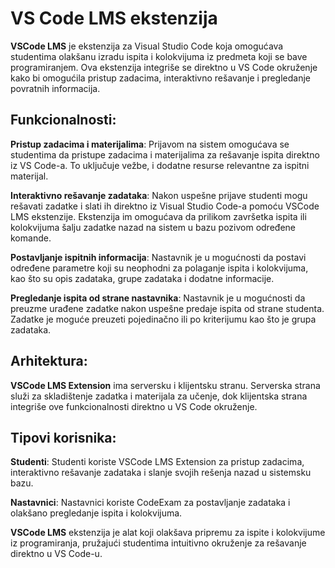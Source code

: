 # VS Code LMS ekstenzija
**VSCode LMS** je ekstenzija za Visual Studio Code koja omogućava studentima olakšanu izradu ispita i kolokvijuma iz predmeta koji se bave programiranjem. Ova ekstenzija integriše se direktno u VS Code okruženje kako bi omogućila pristup zadacima, interaktivno rešavanje i pregledanje povratnih informacija.


## Funkcionalnosti:

**Pristup zadacima i materijalima**: Prijavom na sistem omogućava se studentima da pristupe zadacima i materijalima za rešavanje ispita direktno iz VS Code-a. To uključuje vežbe, i dodatne resurse relevantne za ispitni materijal.

**Interaktivno rešavanje zadataka**: Nakon uspešne prijave studenti mogu rešavati zadatke i slati ih direktno iz Visual Studio Code-a pomoću VSCode LMS ekstenzije. Ekstenzija im omogućava da prilikom završetka ispita ili kolokvijuma šalju zadatke nazad na sistem u bazu pozivom određene komande.

**Postavljanje ispitnih informacija**: Nastavnik je u mogućnosti da postavi određene parametre koji su neophodni za polaganje ispita i kolokvijuma, kao što su opis zadataka, grupe zadataka i dodatne informacije.

**Pregledanje ispita od strane nastavnika**: Nastavnik je u mogućnosti da preuzme urađene zadatke nakon uspešne predaje ispita od strane studenta. Zadatke je moguće preuzeti pojedinačno ili po kriterijumu kao što je grupa zadataka.
  

## Arhitektura:

**VSCode LMS Extension** ima serversku i klijentsku stranu. Serverska strana služi za skladištenje zadatka i materijala za učenje, dok klijentska strana integriše ove funkcionalnosti direktno u VS Code okruženje.

## Tipovi korisnika:

**Studenti**: Studenti koriste VSCode LMS Extension za pristup zadacima, interaktivno rešavanje zadataka i slanje svojih rešenja nazad u sistemsku bazu.

**Nastavnici**: Nastavnici koriste CodeExam za postavljanje zadataka i olakšano pregledanje ispita i kolokvijuma.

**VSCode LMS** ekstenzija je alat koji olakšava pripremu za ispite i kolokvijume iz programiranja, pružajući studentima intuitivno okruženje za rešavanje direktno u VS Code-u.
